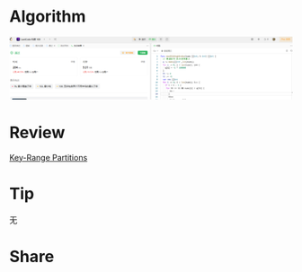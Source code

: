 # Algorithm

![算法](../../../images/temp/ricardoyu-2023-09-17-lc.png "算法")

# Review

[Key-Range Partitions](https://martinfowler.com/articles/patterns-of-distributed-systems/key-range-partitions.html)

# Tip

无

# Share

